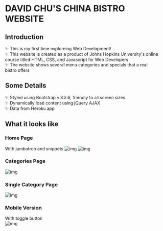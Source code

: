 # DAVID CHU'S CHINA BISTRO WEBSITE

## Introduction
✨ This is my first time exploreing Web Development! <br>
✨ This website is created as a product of Johns Hopkins University's online course titled HTML, CSS, and Javascript for Web Developers <br>
✨ The website shows several menu categories and specials that a real bistro offers

## Some Details
✨ Styled using Bootstrap v.3.3.6, friendly to all screen sizes <br>
✨ Dynamically load content using jQuery AJAX <br>
✨ Data from Heroku app
 
 ## What it looks like
 ### Home Page
 With jumbotron and snippets
![img](https://imgur.com/V8KnF5N.png)
![img](https://imgur.com/VaP9IOj.png)

### Categories Page
![img](https://imgur.com/C1lCRlN.png)

### Single Category Page
![img](https://imgur.com/RKUZa4g.png)

### Mobile Version
With toggle button <br>
![img](https://imgur.com/BeigqXB.png)
